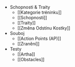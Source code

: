 * Schopnosti & Traity
    * [[Kategorie tréninku]]
    * [[Schopnosti]]
    * [[Traity]]
    * [[Změna Odstínu Kostky]]
* Souboj
    * [[Action Points (AP)]]
    * [[Zranění]]
* Testy
    * [[Artha]]
    * [[Obstacles]]